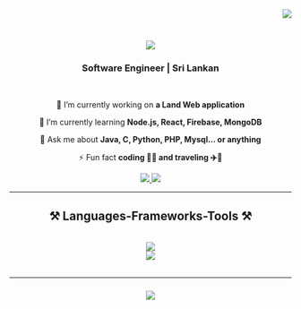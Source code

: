 <img align="right" src="https://visitor-badge.laobi.icu/badge?page_id=DumindUdara.DumindUdara" />
<br>
<h1 align="center">
    <img src="https://readme-typing-svg.herokuapp.com/?font=Righteous&size=30&center=true&vCenter=true&width=500&height=70&duration=4000&lines=Hi+There!+👋;+I'm+Dumindu+Udara!;Welcome My Profile+💻+⏳;" />
</h1>

<h3 align="center"> Software Engineer | Sri Lankan</h3>

<br/>

<div align="center">
 
 🔭 I’m currently working  on **a Land Web application**
 
 🌱 I’m currently learning **Node.js, React, Firebase, MongoDB**

💬 Ask me about **Java, C, Python, PHP, Mysql... or anything**

⚡ Fun fact **coding 👨‍💻 and traveling ✈️🚢**

 </div>
 
<div align="center"> 
  <a href="mailto:duminduudara22@gmail.com">
    <img src="https://img.shields.io/badge/Gmail-333333?style=for-the-badge&logo=gmail&logoColor=blue" />
  </a>
  <a href="https://linkedin.com/in/dumindu-udara" target="_blank">
    <img src="https://img.shields.io/badge/LinkedIn-0077B5?style=for-the-badge&logo=linkedin&logoColor=white" target="_blank" />
  </a>
</div>

 <hr/>
 
<h2 align="center">⚒️ Languages-Frameworks-Tools ⚒️</h2>
<br/>
<div align="center">
    <img src="https://skillicons.dev/icons?i=java,python,nodejs,php,dart,github,javascript,typescript,express,firebase,mongodb,mysql,c,matlab" /><br>
    <img src="https://skillicons.dev/icons?i=react,r,bootstrap,tailwind,flask,html,css,flutter,vscode,androidstudio,figma,git" />
</div>
<br/>
<hr/>
<h3 align="center">
    <img src="https://readme-typing-svg.herokuapp.com/?font=Righteous&size=25&center=true&vCenter=true&width=500&height=70&duration=4000&lines=Thanks+for+visiting!+✌️;+Shoot+me+a+message+on+Linkedin!;I'm+always+down+to+collab+:)">
</h3>
<br/>
<br/>
